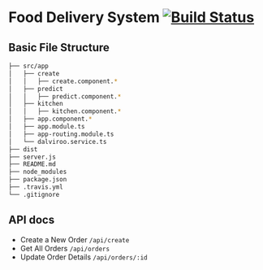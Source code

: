 # Food Delivery System [![Build Status](https://travis-ci.org/minibhati93/mean-angular2.svg?branch=master)](https://travis-ci.org/minibhati93/mean-angular2)

## Basic File Structure

```bash
├── src/app
│   ├── create
│   │   ├── create.component.*
│   ├── predict
│   │   ├── predict.component.*
│   ├── kitchen
│   │   ├── kitchen.component.*
│   ├── app.component.*
│   ├── app.module.ts
│   ├── app-routing.module.ts
│   └── dalviroo.service.ts
├── dist
├── server.js
├── README.md
├── node_modules
├── package.json
├── .travis.yml
└── .gitignore

```

## API docs

* Create a New Order ```/api/create```
* Get All Orders ```/api/orders```
* Update Order Details ```/api/orders/:id```


